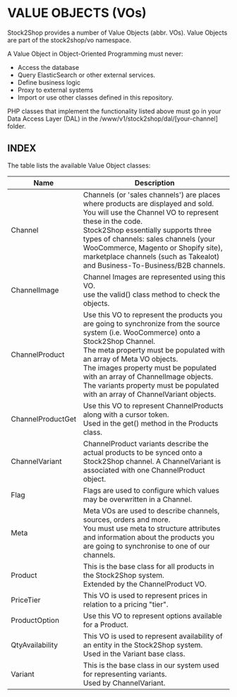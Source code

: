 # VALUE OBJECTS (VOs)

Stock2Shop provides a number of Value Objects (abbr. VOs). 
Value Objects are part of the stock2shop/vo namespace.

A Value Object in Object-Oriented Programming must never:

- Access the database
- Query ElasticSearch or other external services.
- Define business logic
- Proxy to external systems
- Import or use other classes defined in this repository.

PHP classes that implement the functionality listed above must go in your Data Access Layer (DAL) in the 
/www/v1/stock2shop/dal/[your-channel] folder.

## INDEX

The table lists the available Value Object classes:

| Name              | Description                                                                                                                                                                                                                                                                                                                                                                               |
|-------------------|-------------------------------------------------------------------------------------------------------------------------------------------------------------------------------------------------------------------------------------------------------------------------------------------------------------------------------------------------------------------------------------------|
| Channel           | Channels (or 'sales channels') are places where products are displayed and sold. <br/>You will use the Channel VO to represent these in the code. <br/>Stock2Shop essentially supports three types of channels: sales channels (your WooCommerce, Magento or Shopify site), marketplace channels (such as Takealot) and Business-To-Business/B2B channels.                                |
| ChannelImage      | Channel Images are represented using this VO. <br/>use the valid() class method to check the objects.                                                                                                                                                                                                                                                                                     |
| ChannelProduct    | Use this VO to represent the products you are going to synchronize from the source system (i.e. WooCommerce) onto a Stock2Shop Channel. <br/>The meta property must be populated with an array of Meta VO objects. <br/>The images property must be populated with an array of ChannelImage objects.<br/>The variants property must be populated with an array of ChannelVariant objects. | 
| ChannelProductGet | Use this VO to represent ChannelProducts along with a cursor token. <br/>Used in the get() method in the Products class.                                                                                                                                                                                                                                                                  | 
| ChannelVariant    | ChannelProduct variants describe the actual products to be synced onto a Stock2Shop channel. A ChannelVariant is associated with one ChannelProduct object.                                                                                                                                                                                                                               |
| Flag              | Flags are used to configure which values may be overwritten in a Channel.                                                                                                                                                                                                                                                                                                                 | 
| Meta              | Meta VOs are used to describe channels, sources, orders and more. <br/>You must use meta to structure attributes and information about the products you are going to synchronise to one of our channels.                                                                                                                                                                                  |
| Product           | This is the base class for all products in the Stock2Shop system. <br/>Extended by the ChannelProduct VO.                                                                                                                                                                                                                                                                                 |
| PriceTier         | This VO is used to represent prices in relation to a pricing "tier".                                                                                                                                                                                                                                                                                                                      |
| ProductOption     | Use this VO to represent options available for a Product.                                                                                                                                                                                                                                                                                                                                 |
| QtyAvailability   | This VO is used to represent availability of an entity in the Stock2Shop system. <br/>Used in the Variant base class.                                                                                                                                                                                                                                                                     |
| Variant           | This is the base class in our system used for representing variants. <br/>Used by ChannelVariant.                                                                                                                                                                                                                                                                                         |

